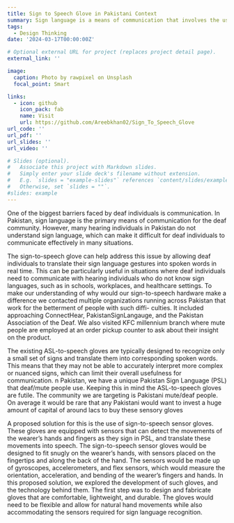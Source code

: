 ```yaml
---
title: Sign to Speech Glove in Pakistani Context
summary: Sign language is a means of communication that involves the use of hand gestures, facial expressions, and body language to convey meaning. It is primarily used by people who are deaf or hard of hearing, but it can also be used by people who can hear as a way of communicating in noisy environments or for those who want to learn a new language. Despite the benefits of sign language, there are still significant challenges faced by those who use it.
tags:
  - Design Thinking
date: '2024-03-17T00:00:00Z'

# Optional external URL for project (replaces project detail page).
external_link: ''

image:
  caption: Photo by rawpixel on Unsplash
  focal_point: Smart

links:
  - icon: github
    icon_pack: fab
    name: Visit
    url: https://github.com/Areebkhan02/Sign_To_Speech_Glove
url_code: ''
url_pdf: ''
url_slides: ''
url_video: ''

# Slides (optional).
#   Associate this project with Markdown slides.
#   Simply enter your slide deck's filename without extension.
#   E.g. `slides = "example-slides"` references `content/slides/example-slides.md`.
#   Otherwise, set `slides = ""`.
#slides: example
---
```


One of the biggest barriers faced by deaf individuals is communication. In Pakistan, sign language is the primary means of communication for the deaf community. However, many hearing individuals in Pakistan do not understand sign language, which can make it difficult for deaf individuals to communicate effectively in many situations.

The sign-to-speech glove can help address this issue by allowing deaf individuals to translate their sign language gestures into spoken words in real time. This can be particularly useful in situations where deaf individuals need to communicate with hearing individuals who do not know sign languages, such as in schools, workplaces, and healthcare settings. To make our understanding of why would our sign-to-speech hardware make a difference we contacted multiple organizations running across Pakistan that work for the betterment of people with such diffi- culties. It included approaching ConnectHear, PakistanSignLangauge, and the Pakistan Association of the Deaf. We also visited KFC millennium branch where mute people are employed at an order pickup counter to ask about their insight on the product.

The existing ASL-to-speech gloves are typically designed to recognize only a small set of signs and translate them into corresponding spoken words. This means that they may not be able to accurately interpret more complex or nuanced signs, which can limit their overall usefulness for communication. n Pakistan, we have a unique Pakistan Sign Language (PSL) that deaf/mute people use. Keeping this in mind the ASL-to-speech gloves are futile. The community we are targeting is Pakistani mute/deaf people. On average it would be rare that any Pakistani would want to invest a huge amount of capital of around lacs to buy these sensory gloves

A proposed solution for this is the use of sign-to-speech sensor gloves. These gloves are equipped with sensors that can detect the movements of the wearer’s hands and fingers as they sign in PSL, and translate these movements into speech. The sign-to-speech sensor gloves would be designed to fit snugly on the wearer’s hands, with sensors placed on the fingertips and along the back of the hand. The sensors would be made up of gyroscopes, accelerometers, and flex sensors, which would measure the orientation, acceleration, and bending of the wearer’s fingers and hands. In this proposed solution, we explored the development of such gloves, and the technology behind them. The first step was to design and fabricate gloves that are comfortable, lightweight, and durable. The gloves would need to be flexible and allow for natural hand movements while also accommodating the sensors required for sign language recognition.
